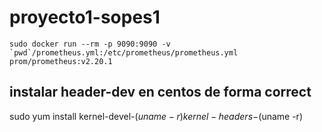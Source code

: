 # proyecto1-sopes1

```
sudo docker run --rm -p 9090:9090 -v `pwd`/prometheus.yml:/etc/prometheus/prometheus.yml prom/prometheus:v2.20.1

```


## instalar header-dev en centos de forma correct

sudo yum install kernel-devel-$(uname -r) kernel-headers-$(uname -r)